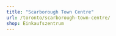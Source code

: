```yaml
---
title: "Scarborough Town Centre"
url: /toronto/scarborough-town-centre/
shop: Einkaufszentrum
---
```

